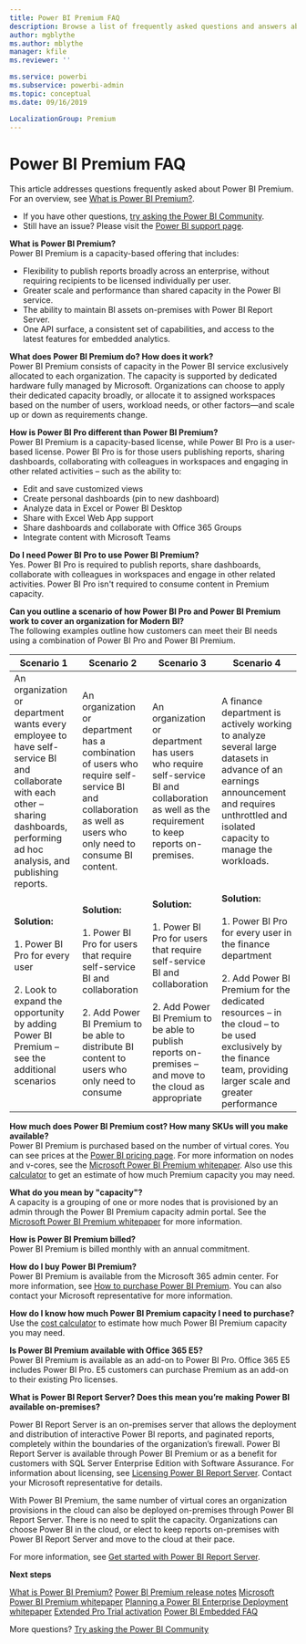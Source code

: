 ```yaml
---
title: Power BI Premium FAQ
description: Browse a list of frequently asked questions and answers about the Power BI Premium offering.
author: mgblythe
ms.author: mblythe
manager: kfile
ms.reviewer: ''

ms.service: powerbi
ms.subservice: powerbi-admin
ms.topic: conceptual
ms.date: 09/16/2019

LocalizationGroup: Premium
---
```

# Power BI Premium FAQ

This article addresses questions frequently asked about Power BI Premium. For an overview, see [What is Power BI Premium?](service-premium-what-is.md).

* If you have other questions, [try asking the Power BI Community](http://community.powerbi.com/).
* Still have an issue? Please visit the [Power BI support page](https://powerbi.microsoft.com/support/).

**What is Power BI Premium?**  
Power BI Premium is a capacity-based offering that includes:

* Flexibility to publish reports broadly across an enterprise, without requiring recipients to be licensed individually per user.
* Greater scale and performance than shared capacity in the Power BI service.
* The ability to maintain BI assets on-premises with Power BI Report Server.
* One API surface, a consistent set of capabilities, and access to the latest features for embedded analytics.

**What does Power BI Premium do? How does it work?**  
Power BI Premium consists of capacity in the Power BI service exclusively allocated to each organization. The capacity is supported by dedicated hardware fully managed by Microsoft. Organizations can choose to apply their dedicated capacity broadly, or allocate it to assigned workspaces based on the number of users, workload needs, or other factors—and scale up or down as requirements change.

**How is Power BI Pro different than Power BI Premium?**  
Power BI Premium is a capacity-based license, while Power BI Pro is a user-based license. Power BI Pro is for those users publishing reports, sharing dashboards, collaborating with colleagues in workspaces and engaging in other related activities – such as the ability to:

* Edit and save customized views
* Create personal dashboards (pin to new dashboard)
* Analyze data in Excel or Power BI Desktop
* Share with Excel Web App support
* Share dashboards and collaborate with Office 365 Groups
* Integrate content with Microsoft Teams

**Do I need Power BI Pro to use Power BI Premium?**  
Yes. Power BI Pro is required to publish reports, share dashboards, collaborate with colleagues in workspaces and engage in other related activities. Power BI Pro isn't required to consume content in Premium capacity.

**Can you outline a scenario of how Power BI Pro and Power BI Premium work to cover an organization for Modern BI?**  
The following examples outline how customers can meet their BI needs using a combination of Power BI Pro and Power BI Premium.

| Scenario 1 | Scenario 2 | Scenario 3 | Scenario 4 |
| --- | --- | --- | --- |
| An organization or department wants every employee to have self-service BI and collaborate with each other – sharing dashboards, performing ad hoc analysis, and publishing reports. | An organization or department has a combination of users who require self-service BI and collaboration as well as users who only need to consume BI content. | An organization or department has users who require self-service BI and collaboration as well as the requirement to keep reports on-premises. | A finance department is actively working to analyze several large datasets in advance of an earnings announcement and requires unthrottled and isolated capacity to manage the workloads. |
| **Solution:**<br/><br/>1. Power BI Pro for every user<br/><br/>2. Look to expand the opportunity by adding Power BI Premium – see the additional scenarios |**Solution:**<br/><br/>1. Power BI Pro for users that require self-service BI and collaboration<br/><br/>2. Add Power BI Premium to be able to distribute BI content to users who only need to consume |**Solution:**<br/><br/>1. Power BI Pro for users that require self-service BI and collaboration<br/><br/>2. Add Power BI Premium to be able to publish reports on-premises – and move to the cloud as appropriate |**Solution:**<br/><br/>1. Power BI Pro for every user in the finance department<br/><br/>2. Add Power BI Premium for the dedicated resources – in the cloud – to be used exclusively by the finance team, providing larger scale and greater performance |

**How much does Power BI Premium cost? How many SKUs will you make available?**  
Power BI Premium is purchased based on the number of virtual cores. You can see prices at the [Power BI pricing page](https://powerbi.microsoft.com/pricing/). For more information on nodes and v-cores, see the [Microsoft Power BI Premium whitepaper](https://aka.ms/pbipremiumwhitepaper). Also use this [calculator](https://powerbi.microsoft.com/calculator/) to get an estimate of how much Premium capacity you may need.

**What do you mean by "capacity"?**  
A capacity is a grouping of one or more nodes that is provisioned by an admin through the Power BI Premium capacity admin portal. See the [Microsoft Power BI Premium whitepaper](https://aka.ms/pbipremiumwhitepaper) for more information.

**How is Power BI Premium billed?**  
Power BI Premium is billed monthly with an annual commitment.

**How do I buy Power BI Premium?**  
Power BI Premium is available from the Microsoft 365 admin center. For more information, see [How to purchase Power BI Premium](service-admin-premium-purchase.md). You can also contact your Microsoft representative for more information.

**How do I know how much Power BI Premium capacity I need to purchase?**  
Use the [cost calculator](https://powerbi.microsoft.com/calculator/) to estimate how much Power BI Premium capacity you may need.

**Is Power BI Premium available with Office 365 E5?**  
Power BI Premium is available as an add-on to Power BI Pro. Office 365 E5 includes Power BI Pro. E5 customers can purchase Premium as an add-on to their existing Pro licenses.

**What is Power BI Report Server? Does this mean you’re making Power BI available on-premises?**

Power BI Report Server is an on-premises server that allows the deployment and distribution of interactive Power BI reports, and paginated reports, completely within the boundaries of the organization’s firewall. Power BI Report Server is available through Power BI Premium or as a benefit for customers with SQL Server Enterprise Edition with Software Assurance. For information about licensing, see [Licensing Power BI Report Server](report-server/get-started.md#licensing-power-bi-report-server). Contact your Microsoft representative for details.

With Power BI Premium, the same number of virtual cores an organization provisions in the cloud can also be deployed on-premises through Power BI Report Server. There is no need to split the capacity. Organizations can choose Power BI in the cloud, or elect to keep reports on-premises with Power BI Report Server and move to the cloud at their pace.

For more information, see [Get started with Power BI Report Server](report-server/get-started.md).

**Next steps**

[What is Power BI Premium?](service-premium-what-is.md)
[Power BI Premium release notes](service-premium-release-notes.md)
[Microsoft Power BI Premium whitepaper](https://aka.ms/pbipremiumwhitepaper)
[Planning a Power BI Enterprise Deployment whitepaper](https://aka.ms/pbienterprisedeploy)
[Extended Pro Trial activation](service-extended-pro-trial.md)
[Power BI Embedded FAQ](developer/embedded-faq.md)

More questions? [Try asking the Power BI Community](https://community.powerbi.com/)